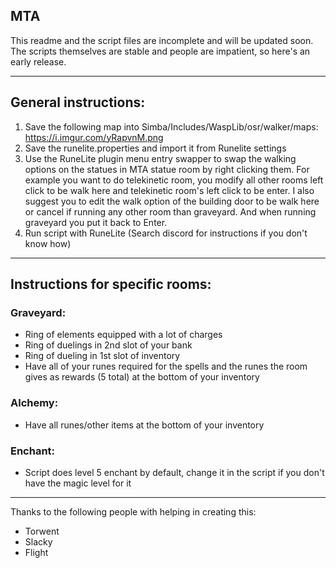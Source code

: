 ## MTA

This readme and the script files are incomplete and will be updated soon. The scripts themselves are stable and people are impatient, so here's an early release.

---

## General instructions:

1. Save the following map into Simba/Includes/WaspLib/osr/walker/maps: https://i.imgur.com/yRapvnM.png
2. Save the runelite.properties and import it from Runelite settings
3. Use the RuneLite plugin menu entry swapper to swap the walking options on the statues in MTA statue room by right clicking them. For example you want to do telekinetic room, you modify all other rooms left click to be walk here and telekinetic room's left click to be enter. I also suggest you to edit the walk option of the building door to be walk here or cancel if running any other room than graveyard. And when running graveyard you put it back to Enter.
4. Run script with RuneLite (Search discord for instructions if you don't know how)

---

## Instructions for specific rooms:

### Graveyard:

- Ring of elements equipped with a lot of charges
- Ring of duelings in 2nd slot of your bank
- Ring of dueling in 1st slot of inventory
- Have all of your runes required for the spells and the runes the room gives as rewards (5 total) at the bottom of your inventory

### Alchemy:

- Have all runes/other items at the bottom of your inventory

### Enchant:

- Script does level 5 enchant by default, change it in the script if you don't have the magic level for it

---

Thanks to the following people with helping in creating this:

- Torwent
- Slacky
- Flight
